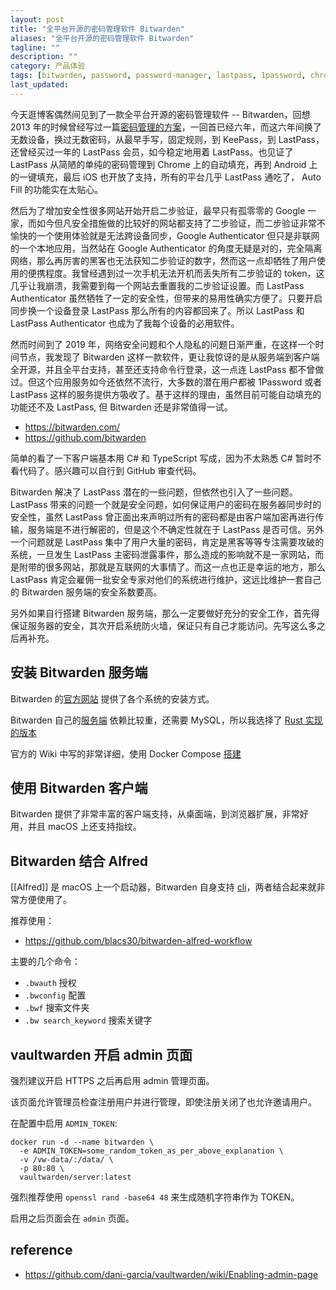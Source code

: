 ```yaml
---
layout: post
title: "全平台开源的密码管理软件 Bitwarden"
aliases: "全平台开源的密码管理软件 Bitwarden"
tagline: ""
description: ""
category: 产品体验
tags: [bitwarden, password, password-manager, lastpass, 1password, chrome, cross-platform]
last_updated:
---
```


今天逛博客偶然间见到了一款全平台开源的密码管理软件 -- Bitwarden，回想 2013 年的时候曾经写过一篇[密码管理的方案](https://einverne.wordpress.com/2013/04/02/%E5%AF%86%E7%A0%81%E7%AE%A1%E7%90%86/)，一回首已经六年，而这六年间换了无数设备，换过无数密码，从最早手写，固定规则，到 KeePass，到 LastPass，还曾经买过一年的 LastPass 会员，如今稳定地用着 LastPass。也见证了 LastPass 从简陋的单纯的密码管理到 Chrome 上的自动填充，再到 Android 上的一键填充，最后 iOS 也开放了支持，所有的平台几乎 LastPass 通吃了， Auto Fill 的功能实在太贴心。

然后为了增加安全性很多网站开始开启二步验证，最早只有孤零零的 Google 一家，而如今但凡安全措施做的比较好的网站都支持了二步验证，而二步验证非常不愉快的一个使用体验就是无法跨设备同步，Google Authenticator 但只是非联网的一个本地应用，当然站在 Google Authenticator 的角度无疑是对的，完全隔离网络，那么再厉害的黑客也无法获知二步验证的数字，然而这一点却牺牲了用户使用的便携程度。我曾经遇到过一次手机无法开机而丢失所有二步验证的 token，这几乎让我崩溃，我需要到每一个网站去重置我的二步验证设置。而 LastPass Authenticator 虽然牺牲了一定的安全性，但带来的易用性确实方便了。只要开启同步换一个设备登录 LastPass 那么所有的内容都回来了。所以 LastPass 和 LastPass Authenticator 也成为了我每个设备的必用软件。

然而时间到了 2019 年，网络安全问题和个人隐私的问题日渐严重，在这样一个时间节点，我发现了 Bitwarden 这样一款软件，更让我惊讶的是从服务端到客户端全开源，并且全平台支持，甚至还支持命令行登录，这一点连 LastPass 都不曾做过。但这个应用服务如今还依然不流行，大多数的潜在用户都被 1Password 或者 LastPass 这样的服务提供方吸收了。基于这样的理由，虽然目前可能自动填充的功能还不及 LastPass, 但 Bitwarden 还是非常值得一试。

- <https://bitwarden.com/>
- <https://github.com/bitwarden>

简单的看了一下客户端基本用 C# 和 TypeScript 写成，因为不太熟悉 C# 暂时不看代码了。感兴趣可以自行到 GitHub 审查代码。

Bitwarden 解决了 LastPass 潜在的一些问题，但依然也引入了一些问题。LastPass 带来的问题一个就是安全问题，如何保证用户的密码在服务器同步时的安全性，虽然 LastPass 曾正面出来声明过所有的密码都是由客户端加密再进行传输，服务端是不进行解密的，但是这个不确定性就在于 LastPass 是否可信。另外一个问题就是 LastPass 集中了用户大量的密码，肯定是黑客等等专注需要攻破的系统，一旦发生 LastPass 主密码泄露事件，那么造成的影响就不是一家网站，而是附带的很多网站，那就是互联网的大事情了。而这一点也正是幸运的地方，那么 LastPass 肯定会雇佣一批安全专家对他们的系统进行维护，这远比维护一套自己的 Bitwarden 服务端的安全系数要高。

另外如果自行搭建 Bitwarden 服务端，那么一定要做好充分的安全工作，首先得保证服务器的安全，其次开启系统防火墙，保证只有自己才能访问。先写这么多之后再补充。

## 安装 Bitwarden 服务端
Bitwarden 的[官方网站](https://help.bitwarden.com/article/install-on-premise/) 提供了各个系统的安装方式。

Bitwarden 自己的[服务端](https://github.com/bitwarden/server) 依赖比较重，还需要 MySQL，所以我选择了 [Rust 实现的版本](https://github.com/dani-garcia/bitwarden_rs)

官方的 Wiki 中写的非常详细，使用 Docker Compose [搭建](https://github.com/dani-garcia/bitwarden_rs/wiki/Using-Docker-Compose)

## 使用 Bitwarden 客户端
Bitwarden 提供了非常丰富的客户端支持，从桌面端，到浏览器扩展，非常好用，并且 macOS 上还支持指纹。

## Bitwarden 结合 Alfred
[[Alfred]] 是 macOS 上一个启动器，Bitwarden 自身支持 [cli](https://bitwarden.com/help/article/cli/)，两者结合起来就非常方便使用了。

推荐使用：

- <https://github.com/blacs30/bitwarden-alfred-workflow>

主要的几个命令：

- `.bwauth` 授权
- `.bwconfig` 配置
- `.bwf` 搜索文件夹
- `.bw search_keyword` 搜索关键字


## vaultwarden 开启 admin 页面

强烈建议开启 HTTPS 之后再启用 admin 管理页面。

该页面允许管理员检查注册用户并进行管理，即使注册关闭了也允许邀请用户。

在配置中启用 `ADMIN_TOKEN`:

```
docker run -d --name bitwarden \
  -e ADMIN_TOKEN=some_random_token_as_per_above_explanation \
  -v /vw-data/:/data/ \
  -p 80:80 \
  vaultwarden/server:latest
```

强烈推荐使用 `openssl rand -base64 48` 来生成随机字符串作为 TOKEN。

启用之后页面会在 `admin` 页面。


## reference

- <https://github.com/dani-garcia/vaultwarden/wiki/Enabling-admin-page>